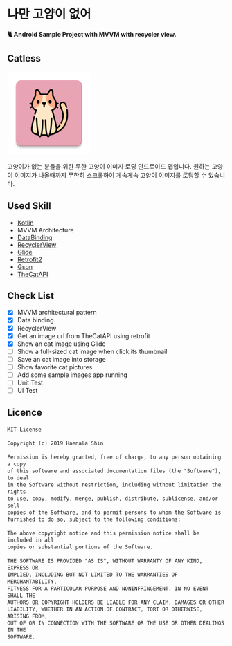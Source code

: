 나만 고양이 없어
==================

**🐈 Android Sample Project with MVVM with recycler view.**

## Catless

![catless](icon.png)

고양이가 없는 분들을 위한 무한 고양이 이미지 로딩 안드로이드 앱입니다. 원하는 고양이 이미지가 나올때까지 무한히 스크롤하여 계속계속 고양이 이미지를 로딩할 수 있습니다.

## Used Skill

- [Kotlin](https://kotlinlang.org/)
- MVVM Architecture
- [DataBinding](https://developer.android.com/topic/libraries/data-binding)
- [RecyclerView](https://developer.android.com/reference/android/support/v7/widget/RecyclerView)
- [Glide](https://github.com/bumptech/glide)
- [Retrofit2](https://square.github.io/retrofit/)
- [Gson](https://github.com/google/gson)
- [TheCatAPI](https://thecatapi.com/)

## Check List

- [x] MVVM architectural pattern
- [x] Data binding
- [x] RecyclerView
- [x] Get an image url from TheCatAPI using retrofit 
- [x] Show an cat image using Glide 
- [ ] Show a full-sized cat image when click its thumbnail
- [ ] Save an cat image into storage
- [ ] Show favorite cat pictures
- [ ] Add some sample images app running
- [ ] Unit Test
- [ ] UI Test

## Licence

```
MIT License

Copyright (c) 2019 Haenala Shin

Permission is hereby granted, free of charge, to any person obtaining a copy
of this software and associated documentation files (the "Software"), to deal
in the Software without restriction, including without limitation the rights
to use, copy, modify, merge, publish, distribute, sublicense, and/or sell
copies of the Software, and to permit persons to whom the Software is
furnished to do so, subject to the following conditions:

The above copyright notice and this permission notice shall be included in all
copies or substantial portions of the Software.

THE SOFTWARE IS PROVIDED "AS IS", WITHOUT WARRANTY OF ANY KIND, EXPRESS OR
IMPLIED, INCLUDING BUT NOT LIMITED TO THE WARRANTIES OF MERCHANTABILITY,
FITNESS FOR A PARTICULAR PURPOSE AND NONINFRINGEMENT. IN NO EVENT SHALL THE
AUTHORS OR COPYRIGHT HOLDERS BE LIABLE FOR ANY CLAIM, DAMAGES OR OTHER
LIABILITY, WHETHER IN AN ACTION OF CONTRACT, TORT OR OTHERWISE, ARISING FROM,
OUT OF OR IN CONNECTION WITH THE SOFTWARE OR THE USE OR OTHER DEALINGS IN THE
SOFTWARE.
```